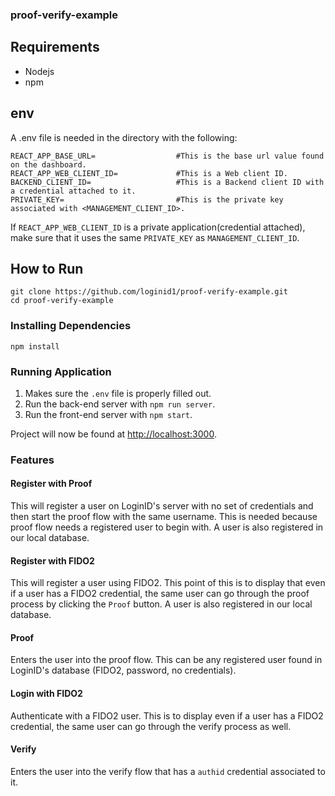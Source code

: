 ### proof-verify-example

## Requirements

- Nodejs
- npm

## env

A .env file is needed in the directory with the following:

```
REACT_APP_BASE_URL=                  #This is the base url value found on the dashboard.
REACT_APP_WEB_CLIENT_ID=             #This is a Web client ID.
BACKEND_CLIENT_ID=                   #This is a Backend client ID with a credential attached to it.
PRIVATE_KEY=                         #This is the private key associated with <MANAGEMENT_CLIENT_ID>.
```

If `REACT_APP_WEB_CLIENT_ID` is a private application(credential attached), make sure that it uses the same `PRIVATE_KEY` as `MANAGEMENT_CLIENT_ID`.

## How to Run

```
git clone https://github.com/loginid1/proof-verify-example.git
cd proof-verify-example
```

### Installing Dependencies

```
npm install
```

### Running Application

1. Makes sure the `.env` file is properly filled out.
2. Run the back-end server with `npm run server`.
3. Run the front-end server with `npm start`.

Project will now be found at [http://localhost:3000](http://localhost:3000).

### Features

#### Register with Proof

This will register a user on LoginID's server with no set of credentials and then start the proof flow with the
same username. This is needed because proof flow needs a registered user to begin with. A user is also registered
in our local database.

#### Register with FIDO2

This will register a user using FIDO2. This point of this is to display that even if a user has a FIDO2 credential, the same user can go through the proof process by clicking the `Proof` button. A user is also registered in our local database.

#### Proof

Enters the user into the proof flow. This can be any registered user found in LoginID's database (FIDO2, password, no credentials).

#### Login with FIDO2

Authenticate with a FIDO2 user. This is to display even if a user has a FIDO2 credential, the same user can go through the verify process as well.

#### Verify

Enters the user into the verify flow that has a `authid` credential associated to it.
